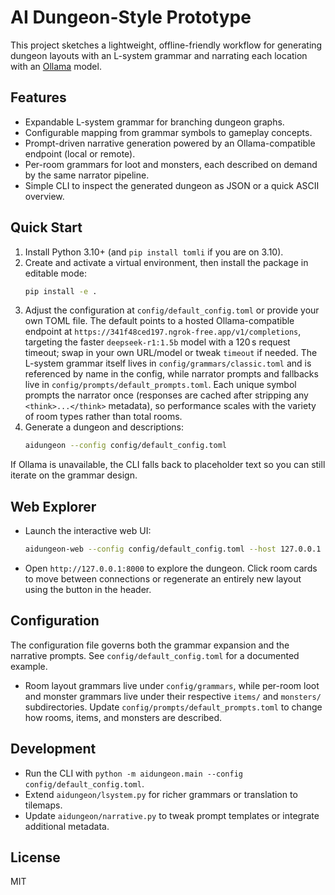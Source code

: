 # AI Dungeon-Style Prototype

This project sketches a lightweight, offline-friendly workflow for generating dungeon layouts with an L-system grammar and narrating each location with an [Ollama](https://ollama.ai) model.

## Features
- Expandable L-system grammar for branching dungeon graphs.
- Configurable mapping from grammar symbols to gameplay concepts.
- Prompt-driven narrative generation powered by an Ollama-compatible endpoint (local or remote).
- Per-room grammars for loot and monsters, each described on demand by the same narrator pipeline.
- Simple CLI to inspect the generated dungeon as JSON or a quick ASCII overview.

## Quick Start
1. Install Python 3.10+ (and `pip install tomli` if you are on 3.10).
2. Create and activate a virtual environment, then install the package in editable mode:
   ```bash
   pip install -e .
   ```
3. Adjust the configuration at `config/default_config.toml` or provide your own TOML file. The default points to a hosted Ollama-compatible endpoint at `https://341f48ced197.ngrok-free.app/v1/completions`, targeting the faster `deepseek-r1:1.5b` model with a 120 s request timeout; swap in your own URL/model or tweak `timeout` if needed. The L-system grammar itself lives in `config/grammars/classic.toml` and is referenced by name in the config, while narrator prompts and fallbacks live in `config/prompts/default_prompts.toml`. Each unique symbol prompts the narrator once (responses are cached after stripping any `<think>...</think>` metadata), so performance scales with the variety of room types rather than total rooms.
4. Generate a dungeon and descriptions:
   ```bash
   aidungeon --config config/default_config.toml
   ```

If Ollama is unavailable, the CLI falls back to placeholder text so you can still iterate on the grammar design.

## Web Explorer
- Launch the interactive web UI:
  ```bash
  aidungeon-web --config config/default_config.toml --host 127.0.0.1 --port 8000
  ```
- Open `http://127.0.0.1:8000` to explore the dungeon. Click room cards to move between connections or regenerate an entirely new layout using the button in the header.

## Configuration
The configuration file governs both the grammar expansion and the narrative prompts. See `config/default_config.toml` for a documented example.
- Room layout grammars live under `config/grammars`, while per-room loot and monster grammars live under their respective `items/` and `monsters/` subdirectories. Update `config/prompts/default_prompts.toml` to change how rooms, items, and monsters are described.

## Development
- Run the CLI with `python -m aidungeon.main --config config/default_config.toml`.
- Extend `aidungeon/lsystem.py` for richer grammars or translation to tilemaps.
- Update `aidungeon/narrative.py` to tweak prompt templates or integrate additional metadata.

## License
MIT
